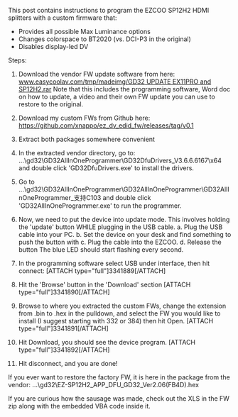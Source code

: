 This post contains instructions to program the EZCOO SP12H2 HDMI splitters with a custom firmware that:

* Provides all possible Max Luminance options
* Changes colorspace to BT2020 (vs. DCI-P3 in the original)
* Disables display-led DV

Steps:

1. Download the vendor FW update software from here:
[www.easycoolav.com/tmp/madeimg/GD32 UPDATE EX11PRO and SP12H2.rar]('https://www.easycoolav.com/tmp/madeimg/GD32%20UPDATE%20EX11PRO%20and%20SP12H2.rar')
Note that this includes the programming software, Word doc on how to update, a video and their own FW update you can use to restore to the original.
2. Download my custom FWs from Github here:
https://github.com/xnappo/ez_dv_edid_fw/releases/tag/v0.1
3. Extract both packages somewhere convenient
4. In the extracted vendor directory, go to:
...\gd32\GD32AllInOneProgrammer\GD32DfuDrivers_V3.6.6.6167\x64\
and double click 'GD32DfuDrivers.exe' to install the drivers.
5. Go to ...\gd32\GD32AllInOneProgrammer\GD32AllInOneProgrammer\GD32AllInOneProgrammer_支持C103
and double click 'GD32AllInOneProgrammer.exe' to run the programmer.
6. Now, we need to put the device into update mode.  This involves holding the 'update' button WHILE plugging in the USB cable.
a. Plug the USB cable into your PC.
b. Set the device on your desk and find something to push the button with
c. Plug the cable into the EZCOO.
d. Release the button
The blue LED should start flashing every second.
7. In the programming software select USB under interface, then hit connect:
[ATTACH type="full"]3341889[/ATTACH]


8. Hit the 'Browse' button in the 'Download' section
[ATTACH type="full"]3341890[/ATTACH]


9. Browse to where you extracted the custom FWs, change the extension from .bin to .hex in the pulldown, and select the FW you would like to install (I suggest starting with 332 or 384) then hit Open.
[ATTACH type="full"]3341891[/ATTACH]


10. Hit Download, you should see the device program.
[ATTACH type="full"]3341892[/ATTACH]


11. Hit disconnect, and you are done!


If you ever want to restore the factory FW, it is here in the package from the vendor:
...\gd32\EZ-SP12H2_APP_DFU_GD32_Ver2.06(FB4D).hex

If you are curious how the sausage was made, check out the XLS in the FW zip along with the embedded VBA code inside it.
